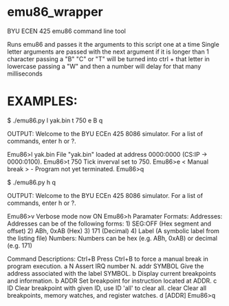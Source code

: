 # emu86_wrapper
BYU ECEN 425 emu86 command line tool

Runs emu86 and passes it the arguments to this script one at a time
Single letter arguments are passed with the next argument if it is longer than 1 character
passing a "B" "C" or "T" will be turned into ctrl + that letter in lowercase
passing a "W" and then a number will delay for that many milliseconds

# EXAMPLES:
$ ./emu86.py l yak.bin t 750 e B q

OUTPUT:
Welcome to the BYU ECEn 425 8086 simulator.
For a list of commands, enter h or ?.

Emu86>l yak.bin
File "yak.bin" loaded at address 0000:0000 (CS:IP -> 0000:0100).
Emu86>t 750
Tick inverval set to 750.
Emu86>e
< Manual break > - Program not yet terminated.
Emu86>q

$ ./emu86.py h q

OUTPUT:
Welcome to the BYU ECEn 425 8086 simulator.
For a list of commands, enter h or ?.

Emu86>v
Verbose mode now ON
Emu86>h
Paramater Formats:
 Addresses:   Addresses can be of the following forms:
                1) SEG:OFF          (Hex segment and offset)
                2) ABh, 0xAB        (Hex)
                3) 171              (Decimal)
                4) Label            (A symbolic label from the listing file)
 Numbers:     Numbers can be hex (e.g. ABh, 0xAB) or decimal (e.g. 171)

Command Descriptions:
 Ctrl+B        Press Ctrl+B to force a manual break in program execution.
 a N           Assert IRQ number N.
 addr SYMBOL   Give the address associated with the label SYMBOL.
 b             Display current breakpoints and information.
 b ADDR        Set breakpoint for instruction located at ADDR.
 c ID          Clear breakpoint with given ID, use ID 'all' to clear all.
 clear         Clear all breakpoints, memory watches, and register watches.
 d [ADDR]
Emu86>q
